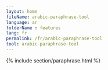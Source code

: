 ```yaml
---
layout: home
fileName: arabic-paraphrase-tool
language: ar
folderName : features
lang: fr
permalink: /fr/arabic-paraphrase-tool
tool: arabic-paraphrase-tool
---
```

{% include section/paraphrase.html %}